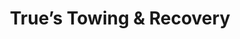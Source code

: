 ---
title: "True’s Towing & Recovery"
url: /dowagiac/trues-towing-und-recovery/
shop: Autowerkstatt
---